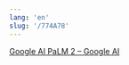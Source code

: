 ```yaml
---
lang: 'en'
slug: '/774A78'
---
```


[Google AI PaLM 2 – Google AI](https://ai.google/discover/palm2)
